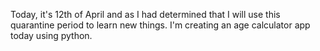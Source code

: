 Today, it's 12th of April and as I had determined that I will use this quarantine period to learn new things. I'm creating an age calculator app today using python. 
